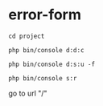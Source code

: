 # error-form


`cd project` 

`php bin/console d:d:c`

`php bin/console d:s:u -f`

`php bin/console s:r`


go to url "/"
